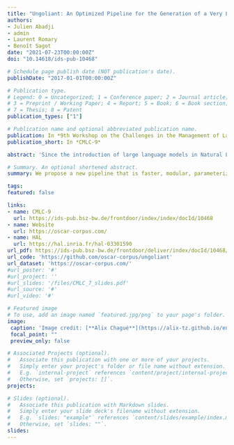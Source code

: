 ```yaml
---
title: "Ungoliant: An Optimized Pipeline for the Generation of a Very Large-Scale Multilingual Web Corpus"
authors:
- Julien Abadji
- admin
- Laurent Romary
- Benoît Sagot
date: "2021-07-23T00:00:00Z"
doi: "10.14618/ids-pub-10468"

# Schedule page publish date (NOT publication's date).
publishDate: "2017-01-01T00:00:00Z"

# Publication type.
# Legend: 0 = Uncategorized; 1 = Conference paper; 2 = Journal article;
# 3 = Preprint / Working Paper; 4 = Report; 5 = Book; 6 = Book section;
# 7 = Thesis; 8 = Patent
publication_types: ["1"]

# Publication name and optional abbreviated publication name.
publication: In *9th Workshop on the Challenges in the Management of Large Corpora*
publication_short: In *CMLC-9*

abstract: 'Since the introduction of large language models in Natural Language Processing, large raw corpora have played a crucial role in Computational Linguistics. However, most of these large raw corpora are either available only for English or not available to the general public due to copyright issues. Nevertheless, there are some examples of freely available multilingual corpora for training Deep Learning NLP models, such as the OSCAR and Paracrawl corpora. However, they have quality issues, especially for low-resource languages. Moreover, recreating or updating these corpora is very complex. In this work, we try to reproduce and improve the goclassy pipeline used to create the OSCAR corpus. We propose a new pipeline that is faster, modular, parameterizable, and well documented. We use it to create a corpus similar to OSCAR but larger and based on recent data. Also, unlike OSCAR, the metadata information is at the document level. We release our pipeline under an open source license and publish the corpus under a research-only license.'

# Summary. An optional shortened abstract.
summary: We propose a new pipeline that is faster, modular, parameterizable, and well documented. We use it to create a corpus similar to OSCAR but larger and based on recent data.

tags:
featured: false

links:
- name: CMLC-9
  url: https://ids-pub.bsz-bw.de/frontdoor/index/index/docId/10468
- name: Website
  url: https://oscar-corpus.com/
- name: HAL
  url: https://hal.inria.fr/hal-03301590
url_pdf: https://ids-pub.bsz-bw.de/frontdoor/deliver/index/docId/10468/file/Abadji_Suarez_Romary_Ungoliant_2021.pdf
url_code: 'https://github.com/oscar-corpus/ungoliant'
url_dataset: 'https://oscar-corpus.com/'
#url_poster: '#'
#url_project: ''
#url_slides: '/files/CMLC_7_slides.pdf'
#url_source: '#'
#url_video: '#'

# Featured image
# To use, add an image named `featured.jpg/png` to your page's folder. 
image:
 caption: 'Image credit: [**Alix Chagué**](https://alix-tz.github.io/en/index.html)'
 focal_point: ""
 preview_only: false

# Associated Projects (optional).
#   Associate this publication with one or more of your projects.
#   Simply enter your project's folder or file name without extension.
#   E.g. `internal-project` references `content/project/internal-project/index.md`.
#   Otherwise, set `projects: []`.
projects:

# Slides (optional).
#   Associate this publication with Markdown slides.
#   Simply enter your slide deck's filename without extension.
#   E.g. `slides: "example"` references `content/slides/example/index.md`.
#   Otherwise, set `slides: ""`.
slides:
---
```

